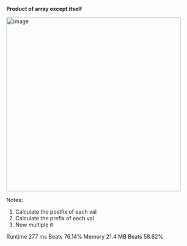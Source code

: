 **Product of array except itself**

<img width="456" alt="image" src="https://user-images.githubusercontent.com/25766765/208537944-2a1aeab2-49c9-4dd7-a751-c59fbb4114fb.png">

Notes:
1. Calculate the postfix of each val
2. Calculate the prefix of each val
3. Now multiple it

Runtime
277 ms
Beats
76.14%
Memory
21.4 MB
Beats
58.62%
